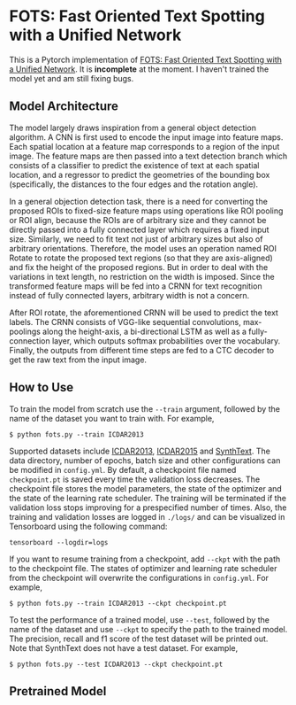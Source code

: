 # FOTS: Fast Oriented Text Spotting with a Unified Network

This is a Pytorch implementation of [FOTS: Fast Oriented Text Spotting with a Unified Network](https://arxiv.org/pdf/1801.01671.pdf). It is **incomplete** at the moment. I haven't trained the model yet and am still fixing bugs.

## Model Architecture

The model largely draws inspiration from a general object detection algorithm. A CNN is first used to encode the input image into feature maps. Each spatial location at a feature map corresponds to a region of the input image. The feature maps are then passed into a text detection branch which consists of a classifier to predict the existence of text at each spatial location, and a regressor to predict the geometries of the bounding box (specifically, the distances to the four edges and the rotation angle). 

In a general objection detection task, there is a need for converting the proposed ROIs to fixed-size feature maps using operations like ROI pooling or ROI align, because the ROIs are of arbitrary size and they cannot be directly passed into a fully connected layer which requires a fixed input size. Similarly, we need to fit text not just of arbitrary sizes but also of arbitrary orientations. Therefore, the model uses an operation named ROI Rotate to rotate the proposed text regions (so that they are axis-aligned) and fix the height of the proposed regions. But in order to deal with the variations in text length, no restriction on the width is imposed. Since the transformed feature maps will be fed into a CRNN for text recognition instead of fully connected layers, arbitrary width is not a concern. 

After ROI rotate, the aforementioned CRNN will be used to predict the text labels. The CRNN consists of VGG-like sequential convolutions, max-poolings along the height-axis, a bi-directional LSTM as well as a fully-connection layer, which outputs softmax probabilities over the vocabulary. Finally, the outputs from different time steps are fed to a CTC decoder to get the raw text from the input image.

## How to Use

To train the model from scratch use the ``--train`` argument, followed by the name of the dataset you want to train with. For example,

```
$ python fots.py --train ICDAR2013
```

Supported datasets include [ICDAR2013](https://rrc.cvc.uab.es/?ch=2), [ICDAR2015](https://rrc.cvc.uab.es/?ch=4) and [SynthText](https://www.robots.ox.ac.uk/~vgg/data/scenetext/). The data directory, number of epochs, batch size and other configurations can be modified in ``config.yml``. By default, a checkpoint file named ``checkpoint.pt`` is saved every time the validation loss decreases. The checkpoint file stores the model parameters, the state of the optimizer and the state of the learning rate scheduler. The training will be terminated if the validation loss stops improving for a prespecified number of times. Also, the training and validation losses are logged in ``./logs/`` and can be visualized in Tensorboard using the following command:

```
tensorboard --logdir=logs
```

If you want to resume training from a checkpoint, add ``--ckpt`` with the path to the checkpoint file. The states of optimizer and learning rate scheduler from the checkpoint will overwrite the configurations in ``config.yml``. For example,

```
$ python fots.py --train ICDAR2013 --ckpt checkpoint.pt
```

To test the performance of a trained model, use ``--test``, followed by the name of the dataset and use ``--ckpt`` to specify the path to the trained model. The precision, recall and f1 score of the test dataset will be printed out. Note that SynthText does not have a test dataset. For example,

```
$ python fots.py --test ICDAR2013 --ckpt checkpoint.pt
```

## Pretrained Model
